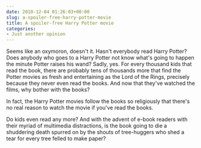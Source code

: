 ```yaml
---
date: 2010-12-04 01:26:03+00:00
slug: a-spoiler-free-harry-potter-movie
title: A spoiler-free Harry Potter movie
categories:
- Just another opinion
---
```


Seems like an oxymoron, doesn't it. Hasn't everybody read Harry Potter? Does anybody who goes to a Harry Potter not know what's going to happen the minute Potter raises his wand? Sadly, yes. For every thousand kids that read the book, there are probably tens of thousands more that find the Potter movies as fresh and entertaining as the Lord of the Rings, precisely because they never even read the books. And now that they've watched the films, why bother with the books?

In fact, the Harry Potter movies follow the books so religiously that there's no real reason to watch the movie if you've read the books.

Do kids even read any more? And with the advent of e-book readers with their myriad of multimedia distractions, is the book going to die a shuddering death spurred on by the shouts of tree-huggers who shed a tear for every tree felled to make paper?
